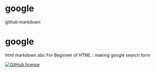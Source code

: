 # google
github markdown
<h1>google</h1>
html markdown
abc
For Beginner of HTML : making google search form

[![GitHub license](https://img.shields.io/github/license/chainer/chainer.svg)](https://github.com/chainer/chainer)

